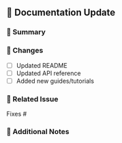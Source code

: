## 📖 Documentation Update

### 📝 Summary

<!-- Provide a short summary of the documentation update in this PR -->

### 🔧 Changes

<!-- Describe the documentation updates you made -->

- [ ] Updated README
- [ ] Updated API reference
- [ ] Added new guides/tutorials

### 📌 Related Issue

<!-- Link the related issue (e.g., #12) or write "N/A" if no related issue -->

Fixes #

### 🚀 Additional Notes

<!-- Any additional context, links, or references -->

